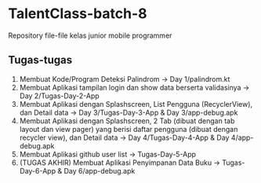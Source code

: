 # TalentClass-batch-8

Repository file-file kelas junior mobile programmer

## Tugas-tugas
1. Membuat Kode/Program Deteksi Palindrom -> Day 1/palindrom.kt
2. Membuat Aplikasi tampilan login dan show data berserta validasinya -> Day 2/Tugas-Day-2-App
3. Membuat Aplikasi dengan Splashscreen, List Pengguna (RecyclerView), dan Detail data -> Day 3/Tugas-Day-3-App & Day 3/app-debug.apk
4. Membuat Aplikasi dengan Splashscreen, 2 Tab (dibuat dengan tab layout dan view pager) yang berisi daftar pengguna (dibuat dengan recycler view), dan Detail data -> Day 4/Tugas-Day-4-App & Day 4/app-debug.apk
5. Membuat Aplikasi github user list -> Tugas-Day-5-App 
6. (TUGAS AKHIR) Membuat Aplikasi Penyimpanan Data Buku -> Tugas-Day-6-App & Day 6/app-debug.apk
